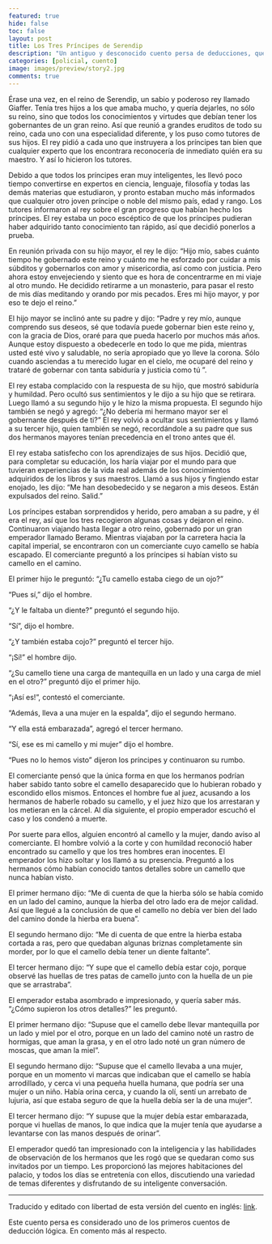 ```yaml
---
featured: true
hide: false
toc: false
layout: post
title: Los Tres Príncipes de Serendip
description: "Un antiguo y desconocido cuento persa de deducciones, que muestra porqué no deberíamos ufanarnos de nuestro conocimiento."
categories: [policial, cuento]
image: images/preview/story2.jpg
comments: true
---
```


Érase una vez, en el reino de Serendip, un sabio y poderoso rey llamado Giaffer. Tenía tres hijos a los que amaba mucho, y quería dejarles, no sólo su reino, sino que todos los conocimientos y virtudes que debían tener los gobernantes de un gran reino. Así que reunió a grandes eruditos de todo su reino, cada uno con una especialidad diferente, y los puso como tutores de sus hijos. El rey pidió a cada uno que instruyera a los príncipes tan bien que cualquier experto que los encontrara reconocería de inmediato quién era su maestro. Y así lo hicieron los tutores.

Debido a que todos los príncipes eran muy inteligentes, les llevó poco tiempo convertirse en expertos en ciencia, lenguaje, filosofía y todas las demás materias que estudiaron, y pronto estaban mucho más informados que cualquier otro joven príncipe o noble del mismo país, edad y rango. Los tutores informaron al rey sobre el gran progreso que habían hecho los príncipes. El rey estaba un poco escéptico de que los príncipes pudieran haber adquirido tanto conocimiento tan rápido, así que decidió ponerlos a prueba.

En reunión privada con su hijo mayor, el rey le dijo: “Hijo mío, sabes cuánto tiempo he gobernado este reino y cuánto me he esforzado por cuidar a mis súbditos y gobernarlos con amor y misericordia, así como con justicia. Pero ahora estoy envejeciendo y siento que es hora de concentrarme en mi viaje al otro mundo. He decidido retirarme a un monasterio, para pasar el resto de mis días meditando y orando por mis pecados. Eres mi hijo mayor, y por eso te dejo el reino.”

El hijo mayor se inclinó ante su padre y dijo: “Padre y rey mío, aunque comprendo sus deseos, sé que todavía puede gobernar bien este reino y, con la gracia de Dios, oraré para que pueda hacerlo por muchos más años. Aunque estoy dispuesto a obedecerle en todo lo que me pida, mientras usted esté vivo y saludable, no sería apropiado que yo lleve la corona. Sólo cuando asciendas a tu merecido lugar en el cielo, me ocuparé del reino y trataré de gobernar con tanta sabiduría y justicia como tú ”.

El rey estaba complacido con la respuesta de su hijo, que mostró sabiduría y humildad. Pero ocultó sus sentimientos y le dijo a su hijo que se retirara. Luego llamó a su segundo hijo y le hizo la misma propuesta. El segundo hijo también se negó y agregó: “¿No debería mi hermano mayor ser el gobernante después de ti?” El rey volvió a ocultar sus sentimientos y llamó a su tercer hijo, quien también se negó, recordándole a su padre que sus dos hermanos mayores tenían precedencia en el trono antes que él.

El rey estaba satisfecho con los aprendizajes de sus hijos. Decidió que, para completar su educación, los haría viajar por el mundo para que tuvieran experiencias de la vida real además de los conocimientos adquiridos de los libros y sus maestros.
Llamó a sus hijos y fingiendo estar enojado, les dijo: “Me han desobedecido y se negaron a mis deseos. Están expulsados del reino. Salid.”

Los príncipes estaban sorprendidos y herido, pero amaban a su padre, y él era el rey, así que los tres recogieron algunas cosas y dejaron el reino. Continuaron viajando hasta llegar a otro reino, gobernado por un gran emperador llamado Beramo.
Mientras viajaban por la carretera hacia la capital imperial, se encontraron con un comerciante cuyo camello se había escapado. El comerciante preguntó a los príncipes si habían visto su camello en el camino.

El primer hijo le preguntó: “¿Tu camello estaba ciego de un ojo?”

“Pues sí,” dijo el hombre.

“¿Y le faltaba un diente?” preguntó el segundo hijo.

“Sí”, dijo el hombre.

“¿Y también estaba cojo?” preguntó el tercer hijo.

“¡Sí!” el hombre dijo.

“¿Su camello tiene una carga de mantequilla en un lado y una carga de miel en el otro?” preguntó dijo el primer hijo.

“¡Así es!”, contestó el comerciante.

“Además, lleva a una mujer en la espalda”, dijo el segundo hermano.

“Y ella está embarazada”, agregó el tercer hermano.

“Sí, ese es mi camello y mi mujer” dijo el hombre.

“Pues no lo hemos visto” dijeron los príncipes y continuaron su rumbo.

El comerciante pensó que la única forma en que los hermanos podrían haber sabido tanto sobre el camello desaparecido que lo hubieran robado y escondido ellos mismos. Entonces el hombre fue al juez, acusando a los hermanos de haberle robado su camello, y el juez hizo que los arrestaran y los metieran en la cárcel. Al día siguiente, el propio emperador escuchó el caso y los condenó a muerte.

Por suerte para ellos, alguien encontró al camello y la mujer, dando aviso al comerciante. El hombre volvió a la corte y con humildad reconoció haber encontrado su camello y que los tres hombres eran inocentes. El emperador los hizo soltar y los llamó a su presencia. Preguntó a los hermanos cómo habían conocido tantos detalles sobre un camello que nunca habían visto.

El primer hermano dijo: “Me di cuenta de que la hierba sólo se había comido en un lado del camino, aunque la hierba del otro lado era de mejor calidad. Así que llegué a la conclusión de que el camello no debía ver bien del lado del camino donde la hierba era buena”.

El segundo hermano dijo: “Me di cuenta de que entre la hierba estaba cortada a ras, pero que quedaban algunas briznas completamente sin morder, por lo que el camello debía tener un diente faltante”.

El tercer hermano dijo: “Y supe que el camello debía estar cojo, porque observé las huellas de tres patas de camello junto con la huella de un pie que se arrastraba”.

El emperador estaba asombrado e impresionado, y quería saber más. “¿Cómo supieron los otros detalles?” les preguntó.

El primer hermano dijo: “Supuse que el camello debe llevar mantequilla por un lado y miel por el otro, porque en un lado del camino noté un rastro de hormigas, que aman la grasa, y en el otro lado noté un gran número de moscas, que aman la miel”.

El segundo hermano dijo: “Supuse que el camello llevaba a una mujer, porque en un momento vi marcas que indicaban que el camello se había arrodillado, y cerca vi una pequeña huella humana, que podría ser una mujer o un niño. Había orina cerca, y cuando la olí, sentí un arrebato de lujuria, así que estaba seguro de que la huella debía ser la de una mujer”.

El tercer hermano dijo: “Y supuse que la mujer debía estar embarazada, porque vi huellas de manos, lo que indica que la mujer tenía que ayudarse a levantarse con las manos después de orinar”.

El emperador quedó tan impresionado con la inteligencia y las habilidades de observación de los hermanos que les rogó que se quedaran como sus invitados por un tiempo. Les proporcionó las mejores habitaciones del palacio, y todos los días se entretenía con ellos, discutiendo una variedad de temas diferentes y disfrutando de su inteligente conversación.

---

Traducido y editado con libertad de esta versión del cuento en inglés: [link](https://multoghost.wordpress.com/2018/05/03/the-three-princes-of-serendip-and-the-one-eyed-camel/).

Este cuento persa es considerado uno de los primeros cuentos de deducción lógica. En []() comento más al respecto.